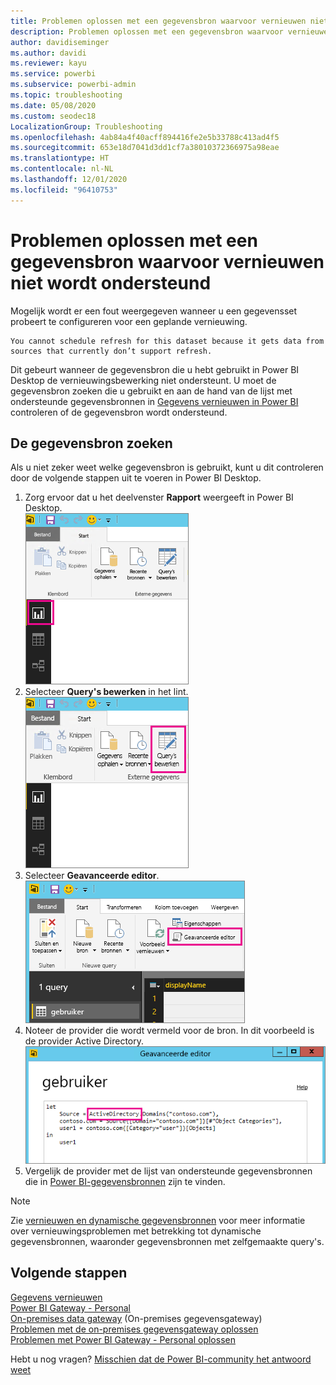 ```yaml
---
title: Problemen oplossen met een gegevensbron waarvoor vernieuwen niet wordt ondersteund
description: Problemen oplossen met een gegevensbron waarvoor vernieuwen niet wordt ondersteund
author: davidiseminger
ms.author: davidi
ms.reviewer: kayu
ms.service: powerbi
ms.subservice: powerbi-admin
ms.topic: troubleshooting
ms.date: 05/08/2020
ms.custom: seodec18
LocalizationGroup: Troubleshooting
ms.openlocfilehash: 4ab84a4f40acff894416fe2e5b33788c413ad4f5
ms.sourcegitcommit: 653e18d7041d3dd1cf7a38010372366975a98eae
ms.translationtype: HT
ms.contentlocale: nl-NL
ms.lasthandoff: 12/01/2020
ms.locfileid: "96410753"
---
```

# <a name="troubleshooting-unsupported-data-source-for-refresh"></a>Problemen oplossen met een gegevensbron waarvoor vernieuwen niet wordt ondersteund
Mogelijk wordt er een fout weergegeven wanneer u een gegevensset probeert te configureren voor een geplande vernieuwing.

```output
You cannot schedule refresh for this dataset because it gets data from sources that currently don’t support refresh.
```

Dit gebeurt wanneer de gegevensbron die u hebt gebruikt in Power BI Desktop de vernieuwingsbewerking niet ondersteunt. U moet de gegevensbron zoeken die u gebruikt en aan de hand van de lijst met ondersteunde gegevensbronnen in [Gegevens vernieuwen in Power BI](refresh-data.md) controleren of de gegevensbron wordt ondersteund. 

## <a name="find-the-data-source"></a>De gegevensbron zoeken
Als u niet zeker weet welke gegevensbron is gebruikt, kunt u dit controleren door de volgende stappen uit te voeren in Power BI Desktop.  

1. Zorg ervoor dat u het deelvenster **Rapport** weergeeft in Power BI Desktop.  
   ![Deelvenster Rapport in Desktop](media/service-admin-troubleshoot-unsupported-data-source-for-refresh/tshoot-report-pane.png)
2. Selecteer **Query's bewerken** in het lint.  
   ![Query's bewerken](media/service-admin-troubleshoot-unsupported-data-source-for-refresh/tshoot-edit-queries.png)
3. Selecteer **Geavanceerde editor**.  
   ![Geavanceerde editor](media/service-admin-troubleshoot-unsupported-data-source-for-refresh/tshoot-advanced-editor.png)
4. Noteer de provider die wordt vermeld voor de bron.  In dit voorbeeld is de provider Active Directory.  
   ![Gegevensbronprovider](media/service-admin-troubleshoot-unsupported-data-source-for-refresh/tshoot-provider.png)
5. Vergelijk de provider met de lijst van ondersteunde gegevensbronnen die in [Power BI-gegevensbronnen](power-bi-data-sources.md) zijn te vinden.

> [!NOTE]
> Zie [vernieuwen en dynamische gegevensbronnen](refresh-data.md#refresh-and-dynamic-data-sources) voor meer informatie over vernieuwingsproblemen met betrekking tot dynamische gegevensbronnen, waaronder gegevensbronnen met zelfgemaakte query's.


## <a name="next-steps"></a>Volgende stappen
[Gegevens vernieuwen](refresh-data.md)  
[Power BI Gateway - Personal](service-gateway-personal-mode.md)  
[On-premises data gateway](service-gateway-onprem.md) (On-premises gegevensgateway)  
[Problemen met de on-premises gegevensgateway oplossen](service-gateway-onprem-tshoot.md)  
[Problemen met Power BI Gateway - Personal oplossen](service-admin-troubleshooting-power-bi-personal-gateway.md)  

Hebt u nog vragen? [Misschien dat de Power BI-community het antwoord weet](https://community.powerbi.com/)

